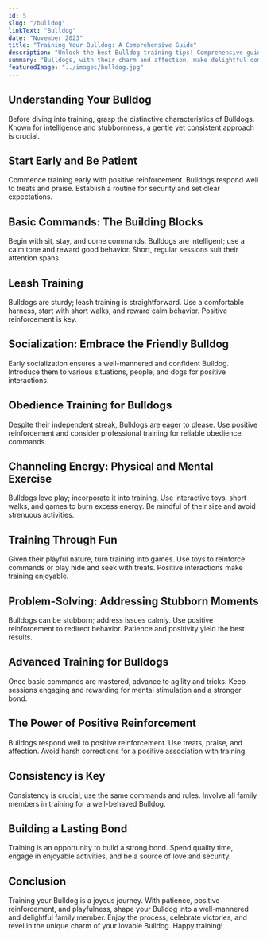 ```yaml
---
id: 5
slug: "/bulldog"
linkText: "Bulldog"
date: "November 2023"
title: "Training Your Bulldog: A Comprehensive Guide"
description: "Unlock the best Bulldog training tips! Comprehensive guide for effective techniques. Elevate your pup's behavior with expert insights."
summary: "Bulldogs, with their charm and affection, make delightful companions. This guide explores effective training techniques tailored to the unique traits of Bulldogs."
featuredImage: "../images/bulldog.jpg"
---
```


## Understanding Your Bulldog

Before diving into training, grasp the distinctive characteristics of Bulldogs. Known for intelligence and stubbornness, a gentle yet consistent approach is crucial.

## Start Early and Be Patient

Commence training early with positive reinforcement. Bulldogs respond well to treats and praise. Establish a routine for security and set clear expectations.

## Basic Commands: The Building Blocks

Begin with sit, stay, and come commands. Bulldogs are intelligent; use a calm tone and reward good behavior. Short, regular sessions suit their attention spans.

## Leash Training

Bulldogs are sturdy; leash training is straightforward. Use a comfortable harness, start with short walks, and reward calm behavior. Positive reinforcement is key.

## Socialization: Embrace the Friendly Bulldog

Early socialization ensures a well-mannered and confident Bulldog. Introduce them to various situations, people, and dogs for positive interactions.

## Obedience Training for Bulldogs

Despite their independent streak, Bulldogs are eager to please. Use positive reinforcement and consider professional training for reliable obedience commands.

## Channeling Energy: Physical and Mental Exercise

Bulldogs love play; incorporate it into training. Use interactive toys, short walks, and games to burn excess energy. Be mindful of their size and avoid strenuous activities.

## Training Through Fun

Given their playful nature, turn training into games. Use toys to reinforce commands or play hide and seek with treats. Positive interactions make training enjoyable.

## Problem-Solving: Addressing Stubborn Moments

Bulldogs can be stubborn; address issues calmly. Use positive reinforcement to redirect behavior. Patience and positivity yield the best results.

## Advanced Training for Bulldogs

Once basic commands are mastered, advance to agility and tricks. Keep sessions engaging and rewarding for mental stimulation and a stronger bond.

## The Power of Positive Reinforcement

Bulldogs respond well to positive reinforcement. Use treats, praise, and affection. Avoid harsh corrections for a positive association with training.

## Consistency is Key

Consistency is crucial; use the same commands and rules. Involve all family members in training for a well-behaved Bulldog. 

## Building a Lasting Bond

Training is an opportunity to build a strong bond. Spend quality time, engage in enjoyable activities, and be a source of love and security.

## Conclusion

Training your Bulldog is a joyous journey. With patience, positive reinforcement, and playfulness, shape your Bulldog into a well-mannered and delightful family member. Enjoy the process, celebrate victories, and revel in the unique charm of your lovable Bulldog. Happy training!
